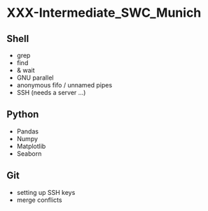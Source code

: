 # XXX-Intermediate_SWC_Munich


## Shell

- grep
- find
- & wait
- GNU parallel
- anonymous fifo / unnamed pipes
- SSH (needs a server ...)

## Python

- Pandas
- Numpy 
- Matplotlib
- Seaborn

## Git

- setting up SSH keys
- merge conflicts
